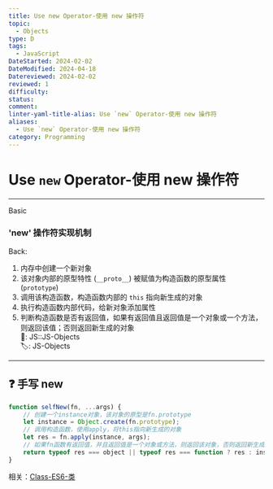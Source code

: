 ```yaml
---
title: Use new Operator-使用 new 操作符
topic:
  - Objects
type: D
tags:
  - JavaScript
DateStarted: 2024-02-02
DateModified: 2024-04-18
Datereviewed: 2024-02-02
reviewed: 1
difficulty: 
status: 
comment: 
linter-yaml-title-alias: Use `new` Operator-使用 new 操作符
aliases:
  - Use `new` Operator-使用 new 操作符
category: Programming
---
```


# Use `new` Operator-使用 new 操作符

---

Basic

### 'new' 操作符实现机制

Back:

1. 内存中创建一个新对象
2. 该对象内部的原型特性 (`__proto__`) 被赋值为构造函数的原型属性 (`prototype`)
3. 调用该构造函数，构造函数内部的 `this` 指向新生成的对象
4. 执行构造函数内部代码，给新对象添加属性
5. 判断构造函数是否有返回值，如果有返回值且返回值是一个对象或一个方法，则返回该值；否则返回新生成的对象  
📌: JS::JS-Objects  
🏷️: JS-Objects
<!--ID: 1706844019913-->

---

## ❓ 手写 new

```javascript
function selfNew(fn, ...args) {
	// 创建一个instance对象，该对象的原型是fn.prototype
	let instance = Object.create(fn.prototype);
	// 调用构造函数，使用apply，将this指向新生成的对象
	let res = fn.apply(instance, args);
	// 如果fn函数有返回值，并且返回值是一个对象或方法，则返回该对象，否则返回新生成的instance对象
	return typeof res === object || typeof res === function ? res : instance;
}
```

相关：[Class-ES6-类](class-es6-类)
